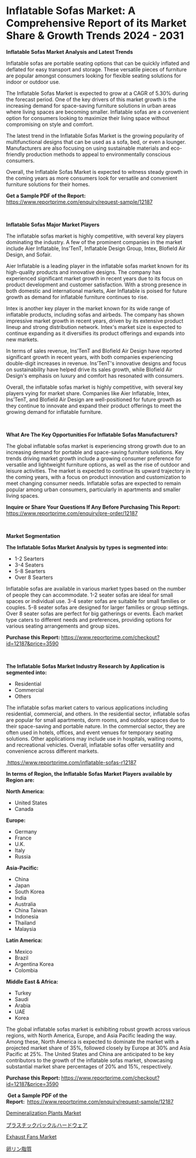 <p><h1>Inflatable Sofas Market: A Comprehensive Report of its Market Share & Growth Trends 2024 - 2031</h1></p><p><strong>Inflatable Sofas Market Analysis and Latest Trends</strong></p>
<p><p>Inflatable sofas are portable seating options that can be quickly inflated and deflated for easy transport and storage. These versatile pieces of furniture are popular amongst consumers looking for flexible seating solutions for indoor or outdoor use.</p><p>The Inflatable Sofas Market is expected to grow at a CAGR of 5.30% during the forecast period. One of the key drivers of this market growth is the increasing demand for space-saving furniture solutions in urban areas where living spaces are becoming smaller. Inflatable sofas are a convenient option for consumers looking to maximize their living space without compromising on style and comfort.</p><p>The latest trend in the Inflatable Sofas Market is the growing popularity of multifunctional designs that can be used as a sofa, bed, or even a lounger. Manufacturers are also focusing on using sustainable materials and eco-friendly production methods to appeal to environmentally conscious consumers.</p><p>Overall, the Inflatable Sofas Market is expected to witness steady growth in the coming years as more consumers look for versatile and convenient furniture solutions for their homes.</p></p>
<p><strong>Get a Sample PDF of the Report:&nbsp;</strong> <a href="https://www.reportprime.com/enquiry/request-sample/12187">https://www.reportprime.com/enquiry/request-sample/12187</a></p>
<p>&nbsp;</p>
<p><strong>Inflatable Sofas Major Market Players</strong></p>
<p><p>The inflatable sofas market is highly competitive, with several key players dominating the industry. A few of the prominent companies in the market include Aier Inflatable, Ins’TenT, Inflatable Design Group, Intex, Blofield Air Design, and Sofair.</p><p>Aier Inflatable is a leading player in the inflatable sofas market known for its high-quality products and innovative designs. The company has experienced significant market growth in recent years due to its focus on product development and customer satisfaction. With a strong presence in both domestic and international markets, Aier Inflatable is poised for future growth as demand for inflatable furniture continues to rise.</p><p>Intex is another key player in the market known for its wide range of inflatable products, including sofas and airbeds. The company has shown impressive market growth in recent years, driven by its extensive product lineup and strong distribution network. Intex's market size is expected to continue expanding as it diversifies its product offerings and expands into new markets.</p><p>In terms of sales revenue, Ins’TenT and Blofield Air Design have reported significant growth in recent years, with both companies experiencing double-digit increases in revenue. Ins’TenT's innovative designs and focus on sustainability have helped drive its sales growth, while Blofield Air Design's emphasis on luxury and comfort has resonated with consumers.</p><p>Overall, the inflatable sofas market is highly competitive, with several key players vying for market share. Companies like Aier Inflatable, Intex, Ins’TenT, and Blofield Air Design are well-positioned for future growth as they continue to innovate and expand their product offerings to meet the growing demand for inflatable furniture.</p></p>
<p>&nbsp;</p>
<p><strong>What Are The Key Opportunities For Inflatable Sofas Manufacturers?</strong></p>
<p><p>The global inflatable sofas market is experiencing strong growth due to an increasing demand for portable and space-saving furniture solutions. Key trends driving market growth include a growing consumer preference for versatile and lightweight furniture options, as well as the rise of outdoor and leisure activities. The market is expected to continue its upward trajectory in the coming years, with a focus on product innovation and customization to meet changing consumer needs. Inflatable sofas are expected to remain popular among urban consumers, particularly in apartments and smaller living spaces.</p></p>
<p><strong>Inquire or Share Your Questions If Any Before Purchasing This Report:</strong> <a href="https://www.reportprime.com/enquiry/pre-order/12187">https://www.reportprime.com/enquiry/pre-order/12187</a></p>
<p>&nbsp;</p>
<p><strong>Market Segmentation</strong></p>
<p><strong>The Inflatable Sofas Market Analysis by types is segmented into:</strong></p>
<p><ul><li>1-2 Searters</li><li>3-4 Seaters</li><li>5-8 Searters</li><li>Over 8 Searters</li></ul></p>
<p><p>Inflatable sofas are available in various market types based on the number of people they can accommodate. 1-2 seater sofas are ideal for small spaces or individual use. 3-4 seater sofas are suitable for small families or couples. 5-8 seater sofas are designed for larger families or group settings. Over 8 seater sofas are perfect for big gatherings or events. Each market type caters to different needs and preferences, providing options for various seating arrangements and group sizes.</p></p>
<p><strong>Purchase this Report:&nbsp;</strong><a href="https://www.reportprime.com/checkout?id=12187&price=3590">https://www.reportprime.com/checkout?id=12187&price=3590</a></p>
<p>&nbsp;</p>
<p><strong>The Inflatable Sofas Market Industry Research by Application is segmented into:</strong></p>
<p><ul><li>Residential</li><li>Commercial</li><li>Others</li></ul></p>
<p><p>The inflatable sofas market caters to various applications including residential, commercial, and others. In the residential sector, inflatable sofas are popular for small apartments, dorm rooms, and outdoor spaces due to their space-saving and portable nature. In the commercial sector, they are often used in hotels, offices, and event venues for temporary seating solutions. Other applications may include use in hospitals, waiting rooms, and recreational vehicles. Overall, inflatable sofas offer versatility and convenience across different markets.</p></p>
<p><a href="https://www.reportprime.com/inflatable-sofas-r12187">&nbsp;https://www.reportprime.com/inflatable-sofas-r12187</a></p>
<p><strong>In terms of Region, the Inflatable Sofas Market Players available by Region are:</strong></p>
<p>
    <p> <strong> North America: </strong>
        <ul>
            <li>United States</li>
            <li>Canada</li>
        </ul>
        </p> 
    <p> <strong> Europe: </strong>
        <ul>
            <li>Germany</li>
            <li>France</li>
            <li>U.K.</li>
            <li>Italy</li>
            <li>Russia</li>
        </ul>
        </p> 
    <p> <strong> Asia-Pacific: </strong>
        <ul>
            <li>China</li>
            <li>Japan</li>
            <li>South Korea</li>
            <li>India</li>
            <li>Australia</li>
            <li>China Taiwan</li>
            <li>Indonesia</li>
            <li>Thailand</li>
            <li>Malaysia</li>
        </ul>
        </p> 
    <p> <strong> Latin America: </strong>
        <ul>
            <li>Mexico</li>
            <li>Brazil</li>
            <li>Argentina Korea</li>
            <li>Colombia</li>
        </ul>
        </p> 
    <p> <strong> Middle East & Africa: </strong>
        <ul>
            <li>Turkey</li>
            <li>Saudi</li>
            <li>Arabia</li>
            <li>UAE</li>
            <li>Korea</li>
        </ul>
    </p>
    </p>
<p><p>The global inflatable sofas market is exhibiting robust growth across various regions, with North America, Europe, and Asia Pacific leading the way. Among these, North America is expected to dominate the market with a projected market share of 35%, followed closely by Europe at 30% and Asia Pacific at 25%. The United States and China are anticipated to be key contributors to the growth of the inflatable sofas market, showcasing substantial market share percentages of 20% and 15%, respectively.</p></p>
<p><strong>Purchase this Report: </strong><a href="https://www.reportprime.com/checkout?id=12187&price=3590">https://www.reportprime.com/checkout?id=12187&price=3590</a></p>
<p>&nbsp;<strong>Get a Sample PDF of the Report:&nbsp;&nbsp;</strong><a href="https://www.reportprime.com/enquiry/request-sample/12187">https://www.reportprime.com/enquiry/request-sample/12187</a></p>
<p><strong></strong></p>
<p><p><a href="https://www.linkedin.com/pulse/demineralization-plants-market-research-report-its-history-owj4f">Demineralization Plants Market</a></p><p><a href="https://github.com/TysonKub/Market-Research-Report-List-1/blob/main/207749070287.md">プラスチックバックルハードウェア</a></p><p><a href="https://www.linkedin.com/pulse/exhaust-fans-market-outlook-industry-overview-forecast-2024-dezgf">Exhaust Fans Market</a></p><p><a href="https://github.com/RaeJenkins1952/Market-Research-Report-List-1/blob/main/717720370286.md">卵リン脂質</a></p></p>